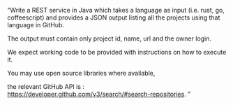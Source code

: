 “Write a REST service in Java which takes a language as input (i.e. rust, go, coffeescript) and provides a JSON output listing all the projects using that language in GitHub.  

The output must contain only project id, name, url and the owner login. 

 We expect working code to be provided with instructions on how to execute it. 
 
 You may use open source libraries where available, 
 
 the relevant GitHub API is : https://developer.github.com/v3/search/#search-repositories. ”

